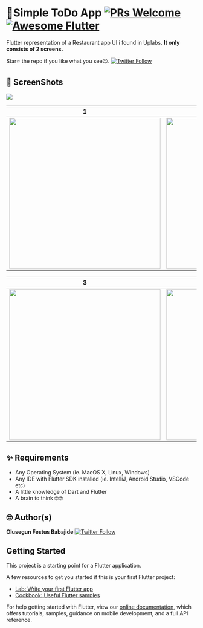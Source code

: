 # 🍔Simple ToDo App [![PRs Welcome](https://img.shields.io/badge/PRs-welcome-brightgreen.svg?style=flat-square)](http://makeapullrequest.com) <a href="https://github.com/Solido/awesome-flutter"><img alt="Awesome Flutter" src="https://img.shields.io/badge/Awesome-Flutter-blue.svg?longCache=true&style=flat-square" /></a>

Flutter representation of a Restaurant app UI i found in Uplabs. 
**It only consists of 2 screens.**

Star⭐ the repo if you like what you see😉.
[![Twitter Follow](https://img.shields.io/twitter/follow/iamjideguru.svg?style=social)](https://twitter.com/iamjideguru)


## 📸 ScreenShots

<img src="ss/1.png"/>

| 1 | 2|
|------|-------|
|<img src="ss/2.png" width="400">|<img src="ss/3.png" width="400">|

| 3 | 4|
|------|-------|
|<img src="ss/4.png" width="400">|<img src="ss/5.png" width="400">|



## ✨ Requirements
* Any Operating System (ie. MacOS X, Linux, Windows)
* Any IDE with Flutter SDK installed (ie. IntelliJ, Android Studio, VSCode etc)
* A little knowledge of Dart and Flutter
* A brain to think 🤓🤓

## 🤓 Author(s)
**Olusegun Festus Babajide** [![Twitter Follow](https://img.shields.io/twitter/follow/iamjideguru.svg?style=social)](https://twitter.com/iamjideguru)

## Getting Started

This project is a starting point for a Flutter application.

A few resources to get you started if this is your first Flutter project:

- [Lab: Write your first Flutter app](https://flutter.io/docs/get-started/codelab)
- [Cookbook: Useful Flutter samples](https://flutter.io/docs/cookbook)

For help getting started with Flutter, view our 
[online documentation](https://flutter.io/docs), which offers tutorials, 
samples, guidance on mobile development, and a full API reference.
